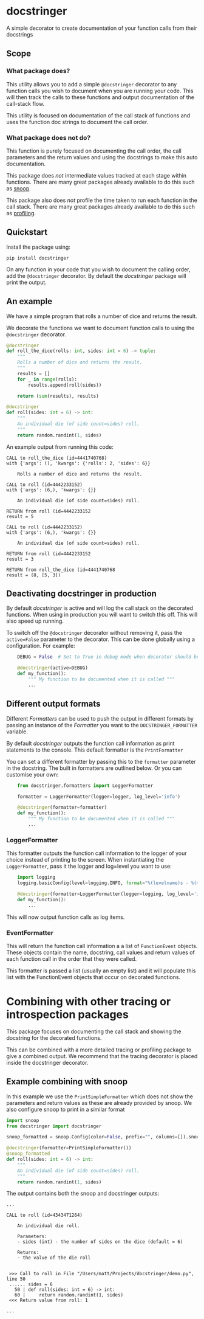 # docstringer

A simple decorator to create documentation of your function calls from their docstrings

## Scope

### What package does?

This utility allows you to add a simple `@docstringer` decorator to any function calls you wish to document when you are running your code. This will then track the calls to these functions and output documentation of the call-stack flow.

This utility is focused on documentation of the call stack of functions and uses the function doc strings to document the call order.

### What package does not do?

This function is purely focused on documenting the call order, the call parameters and the return values and using the docstrings to make this auto documentation.

This package does _not_ intermediate values tracked at each stage within functions. There are many great packages already available to do this such as [snoop](https://github.com/alexmojaki/snoop).

This package also does _not_ profile the time taken to run each function in the call stack. There are many great packages already available to do this such as [profiling](https://github.com/what-studio/profiling).

## Quickstart

Install the package using:

    pip install docstringer

On any function in your code that you wish to document the calling order, add the `@docstringer` decorator. By default the _docstringer_ package will print the output.

## An example

We have a simple program that rolls a number of dice and returns the result.

We decorate the functions we want to document function calls to using the `@docstringer` decorator.

```python
@docstringer
def roll_the_dice(rolls: int, sides: int = 6) -> tuple:
    """
    Rolls a number of dice and returns the result.
    """
    results = []
    for _ in range(rolls):
        results.append(roll(sides))

    return (sum(results), results)

@docstringer
def roll(sides: int = 6) -> int:
    """
    An individual die (of side count=sides) roll.
    """
    return random.randint(1, sides)
```

An example output from running this code:

```
CALL to roll_the_dice (id=4441740768)
with {'args': (), 'kwargs': {'rolls': 2, 'sides': 6}}

    Rolls a number of dice and returns the result.

CALL to roll (id=4442233152)
with {'args': (6,), 'kwargs': {}}

    An individual die (of side count=sides) roll.

RETURN from roll (id=4442233152
result = 5

CALL to roll (id=4442233152)
with {'args': (6,), 'kwargs': {}}

    An individual die (of side count=sides) roll.

RETURN from roll (id=4442233152
result = 3

RETURN from roll_the_dice (id=4441740768
result = (8, [5, 3])
```

## Deactivating docstringer in production

By default _docstringer_ is active and will log the call stack on the decorated functions. When using in production you will want to switch this off. This will also speed up running.

To switch off the `@docstringer` decorator without removing it, pass the `active=False` parameter to the decorator. This can be done globally using a configuration. For example:

```python
    DEBUG = False  # Set to True in debug mode when decorator should be active\

    @docstringer(active=DEBUG)
    def my_function():
        """ My function to be documented when it is called """
        ...

```

## Different output formats

Different _Formatters_ can be used to push the output in different formats by passing an instance of the _Formatter_ you want to the `DOCSTRINGER_FORMATTER` variable.

By default _docstringer_ outputs the function call information as print statements to the console. This default formatter is the `PrintFormatter`

You can set a different formatter by passing this to the `formatter` parameter in the docstring. The built in formatters are outlined below. Or you can customise your own:

```python
    from docstringer.formatters import LoggerFormatter

    formatter = LoggerFormatter(logger=logger, log_level='info')

    @docstringer(formatter=formatter)
    def my_function():
        """ My function to be documented when it is called """
        ...

```

### LoggerFormatter

This formatter outputs the function call information to the logger of your choice instead of printing to the screen. When instantiating the `LoggerFormatter`, pass it the logger and log=level you want to use:

```python
    import logging
    logging.basicConfig(level=logging.INFO, format="%(levelname)s - %(message)s")

    @docstringer(formatter=LoggerFormatter(logger=logging, log_level='info')
    def my_function():
        ...
```

This will now output function calls as log items.

### EventFormatter

This will return the function call information a a list of `FunctionEvent` objects. These objects contain the name, docstring, call values and return values of each function call in the order that they were called.

This formatter is passed a list (usually an empty list) and it will populate this list with the FunctionEvent objects that occur on decorated functions.

# Combining with other tracing or introspection packages

This package focuses on documenting the call stack and showing the docstring for the decorated functions.

This can be combined with a more detailed tracing or profiling package to give a combined output. We recommend that the tracing decorator is placed inside the docstringer decorator.

## Example combining with snoop

In this example we use the `PrintSimpleFormatter` which does not show the parameters and return values as these are already provided by snoop. We also configure snoop to print in a similar format

```python
import snoop
from docstringer import docstringer

snoop_formatted = snoop.Config(color=False, prefix="", columns=[]).snoop

@docstringer(formatter=PrintSimpleFormatter())
@snoop_formatted
def roll(sides: int = 6) -> int:
    """
    An individual die (of side count=sides) roll.
    """
    return random.randint(1, sides)
```

The output contains both the snoop and docstringer outputs:

```
...

CALL to roll (id=4343471264)

    An individual die roll.

    Parameters:
    - sides (int) - the number of sides on the dice (default = 6)

    Returns:
    - the value of the die roll


 >>> Call to roll in File "/Users/matt/Projects/docstringer/demo.py", line 50
 ...... sides = 6
   50 | def roll(sides: int = 6) -> int:
   60 |     return random.randint(1, sides)
 <<< Return value from roll: 1

...
```
